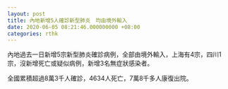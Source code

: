 ```yaml
---
layout: post
title: 內地新增5人確診新型肺炎　均由境外輸入
date: 2020-06-05 08:21:46.000000000 +08:00
categories: rthk
---
```


內地過去一日新增5宗新型肺炎確診病例，全部由境外輸入，上海有4宗，四川1宗，沒新增死亡或疑似病例，新增3名無症狀感染者。

全國累積超過8萬3千人確診，4634人死亡，7萬8千多人康復出院。
